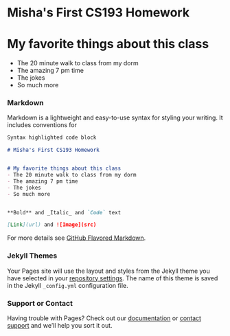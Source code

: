 
# Misha's First CS193 Homework 


# My favorite things about this class
- The 20 minute walk to class from my dorm
- The amazing 7 pm time
- The jokes
- So much more

  
### Markdown

Markdown is a lightweight and easy-to-use syntax for styling your writing. It includes conventions for

```markdown
Syntax highlighted code block

# Misha's First CS193 Homework 


# My favorite things about this class
- The 20 minute walk to class from my dorm
- The amazing 7 pm time
- The jokes
- So much more


**Bold** and _Italic_ and `Code` text

[Link](url) and ![Image](src)
```

For more details see [GitHub Flavored Markdown](https://guides.github.com/features/mastering-markdown/).

### Jekyll Themes

Your Pages site will use the layout and styles from the Jekyll theme you have selected in your [repository settings](https://github.com/kalutes/CS193_Fall18_Lab1/settings). The name of this theme is saved in the Jekyll `_config.yml` configuration file.

### Support or Contact

Having trouble with Pages? Check out our [documentation](https://help.github.com/categories/github-pages-basics/) or [contact support](https://github.com/contact) and we’ll help you sort it out.

